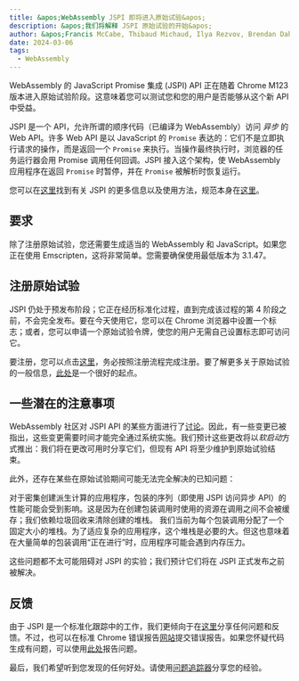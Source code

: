 ```yaml
---
title: &apos;WebAssembly JSPI 即将进入原始试验&apos;
description: &apos;我们将解释 JSPI 原始试验的开始&apos;
author: &apos;Francis McCabe, Thibaud Michaud, Ilya Rezvov, Brendan Dahl&apos;
date: 2024-03-06
tags:
  - WebAssembly
---
```

WebAssembly 的 JavaScript Promise 集成 (JSPI) API 正在随着 Chrome M123 版本进入原始试验阶段。这意味着您可以测试您和您的用户是否能够从这个新 API 中受益。

JSPI 是一个 API，允许所谓的顺序代码（已编译为 WebAssembly）访问 _异步_ 的 Web API。许多 Web API 是以 JavaScript 的 `Promise` 表达的：它们不是立即执行请求的操作，而是返回一个 `Promise` 来执行。当操作最终执行时，浏览器的任务运行器会用 Promise 调用任何回调。JSPI 接入这个架构，使 WebAssembly 应用程序在返回 `Promise` 时暂停，并在 `Promise` 被解析时恢复运行。

<!--truncate-->
您可以在[这里](https://v8.dev/blog/jspi)找到有关 JSPI 的更多信息以及使用方法，规范本身在[这里](https://github.com/WebAssembly/js-promise-integration)。

## 要求

除了注册原始试验，您还需要生成适当的 WebAssembly 和 JavaScript。如果您正在使用 Emscripten，这将非常简单。您需要确保使用最低版本为 3.1.47。

## 注册原始试验

JSPI 仍处于预发布阶段；它正在经历标准化过程，直到完成该过程的第 4 阶段之前，不会完全发布。要在今天使用它，您可以在 Chrome 浏览器中设置一个标志；或者，您可以申请一个原始试验令牌，使您的用户无需自己设置标志即可访问它。

要注册，您可以点击[这里](https://developer.chrome.com/origintrials/#/register_trial/1603844417297317889)，务必按照注册流程完成注册。要了解更多关于原始试验的一般信息，[此处](https://developer.chrome.com/docs/web-platform/origin-trials)是一个很好的起点。

## 一些潜在的注意事项

WebAssembly 社区对 JSPI API 的某些方面进行了[讨论](https://github.com/WebAssembly/js-promise-integration/issues)。因此，有一些变更已被指出，这些变更需要时间才能完全通过系统实施。我们预计这些更改将以*软启动*方式推出：我们将在更改可用时分享它们，但现有 API 将至少维护到原始试验结束。

此外，还存在某些在原始试验期间可能无法完全解决的已知问题：

对于密集创建派生计算的应用程序，包装的序列（即使用 JSPI 访问异步 API）的性能可能会受到影响。这是因为在创建包装调用时使用的资源在调用之间不会被缓存；我们依赖垃圾回收来清除创建的堆栈。
我们当前为每个包装调用分配了一个固定大小的堆栈。为了适应复杂的应用程序，这个堆栈是必要的大。但这也意味着在大量简单的包装调用“正在进行”时，应用程序可能会遇到内存压力。

这些问题都不太可能阻碍对 JSPI 的实验；我们预计它们将在 JSPI 正式发布之前被解决。

## 反馈

由于 JSPI 是一个标准化跟踪中的工作，我们更倾向于在[这里](https://github.com/WebAssembly/js-promise-integration/issues)分享任何问题和反馈。不过，也可以在标准 Chrome 错误报告[网站](https://issues.chromium.org/new)提交错误报告。如果您怀疑代码生成有问题，可以使用[此处](https://github.com/emscripten-core/emscripten/issues)报告问题。

最后，我们希望听到您发现的任何好处。请使用[问题追踪器](https://github.com/WebAssembly/js-promise-integration/issues)分享您的经验。

